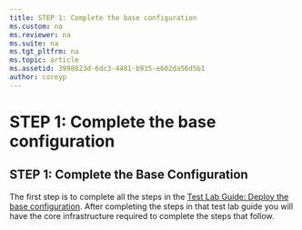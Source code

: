 ```yaml
---
title: STEP 1: Complete the base configuration
ms.custom: na
ms.reviewer: na
ms.suite: na
ms.tgt_pltfrm: na
ms.topic: article
ms.assetid: 3998023d-6dc3-4481-b935-e602da56d5b1
author: coreyp
---
```

# STEP 1: Complete the base configuration
  
## STEP 1: Complete the Base Configuration  
The first step is to complete all the steps in the [Test Lab Guide: Deploy the base configuration](assetId:///43c71458-270b-4ba6-adf0-6dc81d4f1c1e). After completing the steps in that test lab guide you will have the core infrastructure required to complete the steps that follow.  
  
